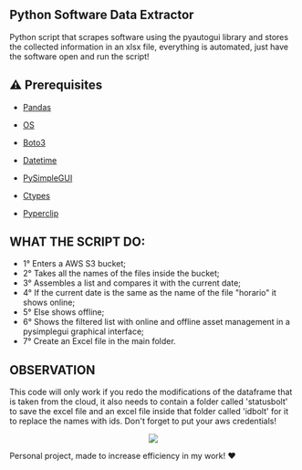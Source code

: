 ## Python Software Data Extractor
Python script that scrapes software using the pyautogui library and stores the collected information in an xlsx file, everything is automated, just have the software open and run the script!

## :warning: Prerequisites

- [Pandas](https://pandas.pydata.org/docs/)

- [OS](https://docs.python.org/3/library/os.html)

- [Boto3](https://boto3.amazonaws.com/v1/documentation/api/latest/index.html)

- [Datetime](https://docs.python.org/3/library/datetime.html)
 
- [PySimpleGUI](https://www.pysimplegui.org/en/latest/)

- [Ctypes](https://docs.python.org/3/library/ctypes.html)

- [Pyperclip](https://pyperclip.readthedocs.io/en/latest/)

## WHAT THE SCRIPT DO:
- 1° Enters a AWS S3 bucket;
- 2° Takes all the names of the files inside the bucket;
- 3° Assembles a list and compares it with the current date;
- 4° If the current date is the same as the name of the file "horario" it shows online;
- 5° Else shows offline;
- 6° Shows the filtered list with online and offline asset management in a pysimplegui graphical interface;
- 7° Create an Excel file in the main folder.

## OBSERVATION

This code will only work if you redo the modifications of the dataframe that is taken from the cloud, it also needs to contain a folder called 'statusbolt' to save the excel file and an excel file inside that folder called 'idbolt' for it to replace the names with ids. 
Don't forget to put your aws credentials!

<p align="center">
    <img src="https://github.com/iagoapiai/Python-Software-Data-Extractor/assets/116030785/aaa92bd4-d7b9-42b3-9a83-bf3f91089ea9">
</p>

Personal project, made to increase efficiency in my work! ❤️



